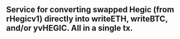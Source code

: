 ## Service for converting swapped Hegic (from rHegicv1) directly into writeETH, writeBTC, and/or yvHEGIC. All in a single tx.
